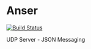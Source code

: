Anser
=====
[![Build Status](https://travis-ci.org/ignaciocontreras/anser.png)](https://travis-ci.org/ignaciocontreras/anser)

UDP Server - JSON Messaging
